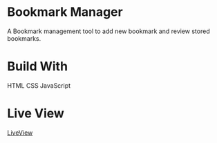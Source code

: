 # Bookmark Manager

A Bookmark management tool to add new bookmark and review stored bookmarks.

# Build With

HTML
CSS
JavaScript

# Live View

[LiveView](https://defeinium.github.io/Bookmark-Manager/ "Bookmark Manager")
